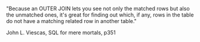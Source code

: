 "Because an OUTER JOIN lets you see not only the matched rows but also the unmatched ones, it's great for finding out which, if any, rows in the table do not have a matching related row in another table."

John L. Viescas, SQL for mere mortals, p351